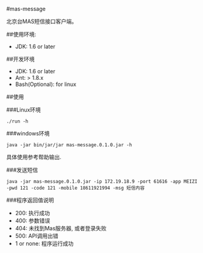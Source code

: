 #mas-message

北京台MAS短信接口客户端。

##使用环境:

* JDK: 1.6 or later

##开发环境

* JDK: 1.6 or later
* Ant: > 1.8.x
* Bash(Optional): for linux

##使用

###Linux环境

	./run -h	
	
###windows环境

	java -jar bin/jar/jar mas-message.0.1.0.jar -h
	
具体使用参考帮助输出.

###发送短信

	java -jar mas-message.0.1.0.jar -ip 172.19.18.9 -port 61616 -app MEIZI -pwd 121 -code 121 -mobile 18611921994 -msg 短信内容

###程序返回值说明

* 200: 执行成功
* 400: 参数错误
* 404: 未找到Mas服务器, 或者登录失败
* 500: API调用出错
* 1 or none: 程序运行成功


 
